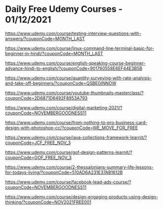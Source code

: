 # Daily Free Udemy Courses - 01/12/2021

https://www.udemy.com/course/testing-interview-questions-with-answers/?couponCode=MONTH_LAST
https://www.udemy.com/course/linux-command-line-terminal-basic-for-beginner-in-hindi/?couponCode=MONTH_LAST
https://www.udemy.com/course/english-speaking-course-beginner-advance-hindi-to-english/?couponCode=901760558E6EF44E3B5B
https://www.udemy.com/course/quantity-surveying-with-rate-analysis-and-take-off-beginners/?couponCode=QSBEGINNOW
https://www.udemy.com/course/youtube-thumbnails-masterclass/?couponCode=2D6871D6492F8953A793
https://www.udemy.com/course/digital-marketing-2021/?couponCode=NOVEMBERGOODNESS11
https://www.udemy.com/course/from-nothing-to-pro-business-card-design-with-photoshop-cc/?couponCode=WE_MOVE_FOR_FREE
https://www.udemy.com/course/java-collections-framework-learnit/?couponCode=JCF_FREE_NOV_3
https://www.udemy.com/course/gof-design-patterns-learnit/?couponCode=GOF_FREE_NOV_3
https://www.udemy.com/course/2-thessalonians-summary-life-lessons-for-todays-living/?couponCode=510AD6A231E37AB1612B
https://www.udemy.com/course/facebook-lead-ads-course/?couponCode=NOVEMBERGOODNESS11
https://www.udemy.com/course/design-engaging-products-using-design-thinking/?couponCode=NOV2021FREE001
